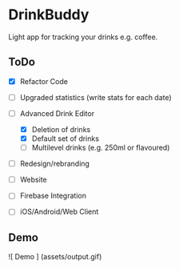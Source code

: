 #  DrinkBuddy
Light app for tracking your drinks e.g. coffee.


## ToDo
- [x] Refactor Code
- [ ] Upgraded statistics (write stats for each date)
- [ ] Advanced Drink Editor
    - [x] Deletion of drinks
    - [x] Default set of drinks
    - [ ] Multilevel drinks (e.g. 250ml or flavoured)
- [ ] Redesign/rebranding 
- [ ] Website
- [ ] Firebase Integration
- [ ] iOS/Android/Web Client


## Demo
![ Demo ] (assets/output.gif)
